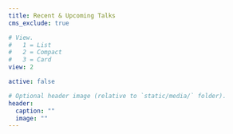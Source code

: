 ```yaml
---
title: Recent & Upcoming Talks
cms_exclude: true

# View.
#   1 = List
#   2 = Compact
#   3 = Card
view: 2

active: false

# Optional header image (relative to `static/media/` folder).
header:
  caption: ""
  image: ""
---
```

